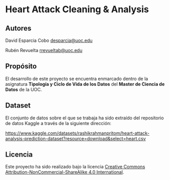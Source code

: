# Heart Attack Cleaning & Analysis

## Autores

David Esparcia Cobo desparcia@uoc.edu

Rubén Revuelta rrevueltab@uoc.edu

## Propósito

El desarrollo de este proyecto se encuentra enmarcado dentro de la asignatura **Tipología y Ciclo de Vida de los Datos** del **Master de Ciencia de Datos** de la UOC.

## Dataset

El conjunto de datos sobre el que se trabaja ha sido extraído del repositorio de datos Kaggle a través de la siguiente dirección:

https://www.kaggle.com/datasets/rashikrahmanpritom/heart-attack-analysis-prediction-dataset?resource=download&select=heart.csv

## Licencia

Este proyecto ha sido realizado bajo la licencia [Creative Commons Attribution-NonCommercial-ShareAlike 4.0 International](https://creativecommons.org/licenses/by-nc-sa/4.0/).
